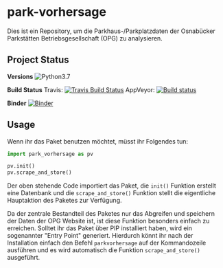 # park-vorhersage

Dies ist ein Repository, um die Parkhaus-/Parkplatzdaten der Osnabücker
Parkstätten Betriebsgesellschaft (OPG) zu analysieren.


## Project Status

**Versions**
![Python3.7](https://img.shields.io/badge/python-3.5+-informational.svg "Python3.7")

**Build Status**
Travis: [![Travis Build Status](https://travis-ci.com/wagnerpeer/park-vorhersage.svg?branch=master)](https://travis-ci.com/wagnerpeer/park-vorhersage "Travis Build Status")
AppVeyor: [![Build status](https://ci.appveyor.com/api/projects/status/tu78q6u0iot5twj5?svg=true)](https://ci.appveyor.com/project/wagnerpeer/park-vorhersage "AppVeyor Build Status")


**Binder**
[![Binder](https://mybinder.org/badge_logo.svg)](https://mybinder.org/v2/gh/wagnerpeer/park-vorhersage/master)

## Usage

Wenn ihr das Paket benutzen möchtet, müsst ihr Folgendes tun:

```python
import park_vorhersage as pv

pv.init()
pv.scrape_and_store()
```

Der oben stehende Code importiert das Paket, die `init()` Funktion erstellt
eine Datenbank und die `scrape_and_store()` Funktion stellt die eigentliche
Hauptaktion des Paketes zur Verfügung.

Da der zentrale Bestandteil des Paketes nur das Abgreifen und speichern der
Daten der OPG Website ist, ist diese Funktion besonders einfach zu erreichen.
Solltet ihr das Paket über PIP installiert haben, wird ein sogenannter
"Entry Point" generiert. Hierdurch könnt ihr nach der Installation einfach
den Befehl `parkvorhersage` auf der Kommandozeile ausführen und es wird
automatisch die Funktion `scrape_and_store()` ausgeführt.
